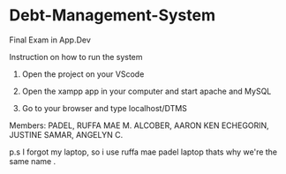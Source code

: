 # Debt-Management-System
Final Exam in App.Dev

Instruction on how to run the system
1. Open the project on your VScode

2. Open the xampp app in your computer and start apache and MySQL

3. Go to your browser and type localhost/DTMS

Members:
PADEL, RUFFA MAE M.
ALCOBER, AARON KEN
ECHEGORIN, JUSTINE
SAMAR, ANGELYN C.

p.s I forgot my laptop, so i use ruffa mae padel laptop thats why we're the same name .